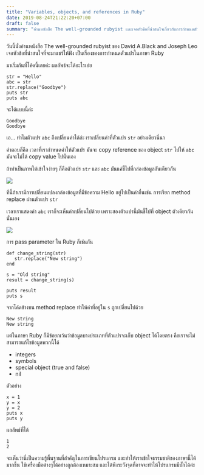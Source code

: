 ```yaml
---
title: "Variables, objects, and references in Ruby"
date: 2019-08-24T21:22:20+07:00
draft: false
summary: "อ่านหนังสือ The well-grounded rubyist และเจอหัวข้อที่น่าสนใจเกี่ยวกับการกำหนดตัวแปรในภาษา Ruby เลยมาสรุปและเล่าให้ฟังพร้อมภาพประกอบค่ะ"
---
```


วันนี้นั่งอ่านหนังสือ The well-grounded rubyist ของ David A.Black and Joseph Leo เจอหัวข้อที่น่าสนใจที่จะมาแชร์ให้ฟัง เป็นเรื่องของการกำหนดตัวแปรในภาษา Ruby


มาเริ่มกันที่โค้ดนี้เลยค่ะ ผลลัพธ์จะได้อะไรเอ่ย

```
str = "Hello"
abc = str
str.replace("Goodbye")
puts str
puts abc
```

จะได้แบบนี้ค่ะ

```
Goodbye
Goodbye
```

เอ... ทำไมตัวแปร `abc` ถึงเปลี่ยนค่าได้ล่ะ เราเปลี่ยนค่าที่ตัวแปร `str` อย่างเดียวนี่นา

คำตอบก็คือ เวลาที่เรากำหนดค่าให้ตัวแปร มันจะ copy reference ของ object `str` ไปให้ `abc` มันจะไม่ได้ copy value ไปนั่นเอง

ถ้าทำเป็นภาพให้เข้าใจง่ายๆ ก็คือตัวแปร `str` และ `abc` มันแค่ชี้ไปที่กล่องข้อมูลอันเดียวกัน

![](/hello.png)

ทีนี้ถ้าเรามีการเปลี่ยนแปลงกล่องข้อมูลที่มีข้อความ Hello อยู่ไปเป็นค่าอื่นเช่น การเรียก method replace ผ่านตัวแปร `str`

เวลาเราแสดงค่า `abc` เราก็จะเห็นค่าเปลี่ยนไปด้วย เพราะสองตัวแปรนี้มันชี้ไปที่ object ตัวเดียวกันนั่นเอง

![](/goodbye.png)

การ pass parameter ใน Ruby ก็เช่นกัน

```
def change_string(str)
   str.replace("New string")
end

s = "Old string"
result = change_string(s)

puts result
puts s
```

จากโค้ดข้างบน method replace ทำให้ค่าที่อยู่ใน `s` ถูกเปลี่ยนไปด้วย

```
New string
New string
```

แต่ในภาษา Ruby ก็มีข้อยกเว้นว่าข้อมูลบางประเภทที่ตัวแปรจะเก็บ object ได้โดยตรง คือเราจะไม่สามารถแก้ไขข้อมูลพวกนี้ได้

- integers
- symbols
- special object (true and false)
- nil

ตัวอย่าง

```
x = 1
y = x
y = 2
puts x
puts y
```

ผลลัพธ์ที่ได้

```
1
2
```

จะเห็นว่านี่เป็นความรู้พื้นฐานที่สำคัญในการเขียนโปรแกรม และทำให้เราเข้าใจธรรมชาติของภาษานี้ได้มากขึ้น ใช้เครื่องมือต่างๆได้อย่างถูกต้องเหมาะสม และได้พึงระวังจุดที่อาจจะทำให้โปรแกรมมีบั๊กได้ค่ะ
